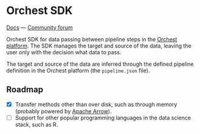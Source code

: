 # Orchest SDK
[Docs](https://orchest-sdk.readthedocs.io/en/latest/)
— [Community forum](https://community.orchest.io)

Orchest SDK for data passing between pipeline steps in the 
[Orchest platform](https://github.com/orchest/orchest). The SDK manages the target and source
of the data, leaving the user only with the decision what data to pass.

The target and source of the data are inferred through the defined pipeline definition in the
Orchest platform (the `pipeline.json` file).


## Roadmap
- [X] Transfer methods other than over disk, such as through memory (probably powered by 
  [Apache Arrow](https://github.com/apache/arrow)).
- [ ] Support for other popular programming languages in the data science stack, such as R.
